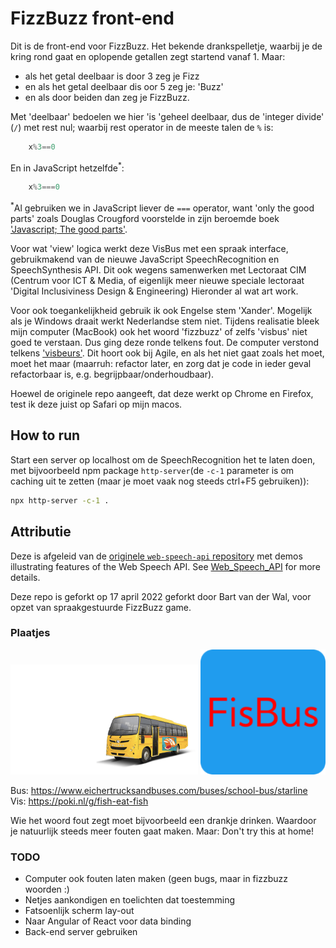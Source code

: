 # FizzBuzz front-end

Dit is de front-end voor FizzBuzz. Het bekende drankspelletje, waarbij je de kring rond gaat en oplopende getallen zegt startend vanaf 1.
Maar:

- als het getal deelbaar is door 3 zeg je Fizz
- en als het getal deelbaar dis oor 5 zeg je: 'Buzz'
- en als door beiden dan zeg je FizzBuzz.

Met 'deelbaar' bedoelen we hier 'is 'geheel deelbaar, dus de 'integer divide' (`/`) met rest nul; waarbij rest operator in de meeste talen de `%` is:

```java
    x%3==0
```

En in JavaScript hetzelfde<sup>*</sup>:

```javascript
    x%3===0
```

<sup>*</sup>Al gebruiken we in JavaScript liever de `===` operator, want 'only the good parts' zoals Douglas 
Crougford voorstelde in zijn beroemde boek ['Javascript; The good parts'](https://www.bol.com/nl/nl/f/javascript/9200000022199048/).

Voor wat 'view' logica werkt deze VisBus met een spraak interface, gebruikmakend van de nieuwe JavaScript SpeechRecognition en SpeechSynthesis API. Dit ook wegens samenwerken met Lectoraat CIM (Centrum voor ICT & Media, of eigenlijk meer nieuwe speciale lectoraat 'Digital Inclusiviness Design & Engineering)
Hieronder al wat art work.

Voor ook toegankelijkheid gebruik ik ook Engelse stem 'Xander'. Mogelijk als je Windows draait werkt Nederlandse stem niet. Tijdens realisatie bleek mijn computer (MacBook) ook het woord 'fizzbuzz' of zelfs 'visbus' niet goed te verstaan. Dus ging deze ronde telkens fout. De computer verstond telkens ['visbeurs'](https://nl.pinterest.com/pin/564849978240306867). Dit hoort ook bij Agile, en als het niet gaat zoals het moet, moet het maar (maarruh: refactor later, en zorg dat je code in ieder geval refactorbaar is, e.g. begrijpbaar/onderhoudbaar).

Hoewel de originele repo aangeeft, dat deze werkt op Chrome en Firefox, test ik deze juist op Safari op mijn macos.

## How to run

Start een server op localhost om de SpeechRecognition het te laten doen, met bijvoorbeeld npm package `http-server`(de `-c-1` parameter is om caching uit te zetten (maar je moet vaak nog steeds ctrl+F5 gebruiken)):

```bash
npx http-server -c-1 .
```

## Attributie

Deze is afgeleid van de [originele `web-speech-api` repository](https://github.com/mdn/web-speech-api) met demos illustrating features of the Web Speech API. See [Web_Speech_API](https://developer.mozilla.org/en-US/docs/Web/API/Web_Speech_API) for more details.

Deze repo is geforkt op 17 april 2022 geforkt door Bart van der Wal, voor opzet van spraakgestuurde FizzBuzz game.

### Plaatjes

<img src="plaatjes/../fizzbuzz/visbus.png" alt="Vis bus" width="300" />
<img src="plaatjes/../fizzbuzz/favicon/android-chrome-192x192.png" alt="Vis bus" width="200" />

Bus: <https://www.eichertrucksandbuses.com/buses/school-bus/starline>
Vis: <https://poki.nl/g/fish-eat-fish>

Wie het woord fout zegt moet bijvoorbeeld een drankje drinken. Waardoor je natuurlijk steeds meer fouten gaat maken. Maar: Don't try this at home!

### TODO

- Computer ook fouten laten maken (geen bugs, maar in fizzbuzz woorden :)
- Netjes aankondigen en toelichten dat toestemming
- Fatsoenlijk scherm lay-out
- Naar Angular of React voor data binding
- Back-end server gebruiken
